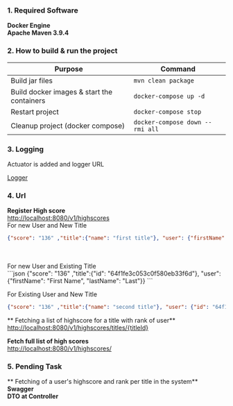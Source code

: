 ### 1. Required Software

**Docker Engine**<br />
**Apache Maven 3.9.4**

### 2. How to build & run the project


| **Purpose**                                | **Command**                                          |
|--------------------------------------------|-------------------------------------------------------|
| Build jar files                            | ```mvn clean package```                                    |
| Build docker images & start the containers | ```docker-compose up -d```                                  |
| Restart project           | ```docker-compose stop```
| Cleanup project (docker compose)           | ```docker-compose down --rmi all```

### 3. Logging

Actuator is added and logger URL

[Logger](http://localhost:8080/actuator/loggers)

### 4. Url
**Register High score**<br />
[http://localhost:8080/v1/highscores](http://localhost:8080/v1/highscores)<br />
For new User and New Title <br />
```json
{"score": "136" ,"title":{"name": "first title"}, "user": {"firstName": "First Name", "lastName": "Last"}}
```
<br />
<br />
For new User and Existing Title <br />
```json
{"score": "136" ,"title":{"id": "64f1fe3c053c0f580eb33f6d"}, "user": {"firstName": "First Name", "lastName": "Last"}}
```
<br />

For Existing User and New Title <br />
```json
{"score": "136" ,"title":{"name": "second title"}, "user": {"id": "64f1fdbd053c0f580eb33f65"}}
```

** Fetching a list of highscore for a title with rank of user**<br />
[http://localhost:8080/v1/highscores/titles/{titleId}](http://localhost:8080/v1/highscores/titles/{titleId})<br />

**Fetch full list of high scores**<br />
[http://localhost:8080/v1/highscores/](http://localhost:8080/v1/highscores/)

### 5. Pending  Task

** Fetching of a user's highscore and rank per title in the system**<br />
**Swagger**<br />
**DTO at Controller**
